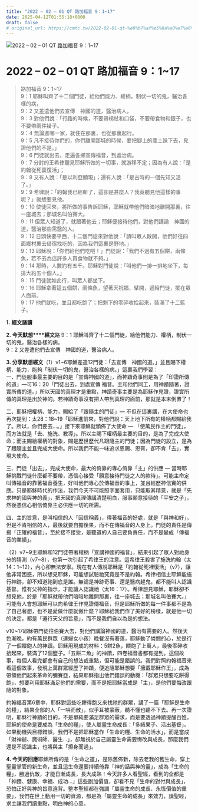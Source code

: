 ```yaml
---
title: "2022 – 02 – 01 QT 路加福音 9：1~17"
date: 2025-04-12T01:55:18+0800
draft: false
# original_url: https://cmtc.tw/2022-02-01-qt-%e8%b7%af%e5%8a%a0%e7%a6%8f%e9%9f%b3-9%ef%bc%9a117
---
```


![2022 – 02 – 01 QT 路加福音 9：1~17](/images/qt.jpg   "2022 – 02 – 01 QT 路加福音 9：1~17")

# 2022 – 02 – 01 QT 路加福音 9：1~17

> 路加福音 9：1~17  
> 9：1 耶穌叫齊了十二個門徒，給他們能力、權柄，制伏一切的鬼，醫治各樣的病，  
> 9：2 又差遣他們去宣傳　神國的道，醫治病人，  
> 9：3 對他們說：「行路的時候，不要帶柺杖和口袋，不要帶食物和銀子，也不要帶兩件褂子。  
> 9：4 無論進哪一家，就住在那裏，也從那裏起行。  
> 9：5 凡不接待你們的，你們離開那城的時候，要把腳上的塵土跺下去，見證他們的不是。」  
> 9：6 門徒就出去，走遍各鄉宣傳福音，到處治病。  
> 9：7 分封的王希律聽見耶穌所做的一切事，就游移不定；因為有人說：「是約翰從死裏復活」；  
> 9：8 又有人說：「是以利亞顯現」；還有人說：「是古時的一個先知又活了。」  
> 9：9 希律說：「約翰我已經斬了，這卻是甚麼人？我竟聽見他這樣的事呢？」就想要見他。  
> 9：10 使徒回來，將所做的事告訴耶穌，耶穌就帶他們暗暗地離開那裏，往一座城去；那城名叫伯賽大。  
> 9：11 但眾人知道了，就跟著他去；耶穌便接待他們，對他們講論　神國的道，醫治那些需醫的人。  
> 9：12 日頭快要平西，十二個門徒來對他說：「請叫眾人散開，他們好往四面鄉村裏去借宿找吃的，因為我們這裏是野地。」  
> 9：13 耶穌說：「你們給他們吃吧！」門徒說：「我們不過有五個餅，兩條魚，若不去為這許多人買食物就不夠。」  
> 9：14 那時，人數約有五千。耶穌對門徒說：「叫他們一排一排地坐下，每排大約五十個人。」  
> 9：15 門徒就如此行，叫眾人都坐下。  
> 9：16 耶穌拿著這五個餅，兩條魚，望著天祝福，擘開，遞給門徒，擺在眾人面前。  
> 9：17 他們就吃，並且都吃飽了；把剩下的零碎收拾起來，裝滿了十二籃子。

**1.** **經文誦讀**

**2. 今天默想****經文**路 9：1 耶穌叫齊了十二個門徒，給他們能力、權柄，制伏一切的鬼，醫治各樣的病。  
9：2 又差遣他們去宣傳　神國的道，醫治病人。

**3. 分享默想經文**（1）v1~6耶穌差遣12門徒：「去宣傳　神國的道。」並且賜下權柄、能力，能夠「制伏一切的鬼，醫治各樣的病。」這裏我們學習：  
一、門徒服事最主要的目的是「宣傳神國的道」，而神蹟奇事則是為了「印證所傳的道」—可16：20「門徒出去，到處宣傳 福音。主和他們同工，用神蹟隨著，證實所傳的道。」所以天國的真理才是重點，神蹟奇事主要是為耶穌作見證，證實所傳的真理是出於神的。若神蹟奇事沒有把人帶到真理的面前，那就是本末倒置了！

二、耶穌把權柄、能力，賜給了「跟隨主的門徒」— 不但在這裏講，在大使命也再次提到：太28：18~19「耶穌進前來，對他們說：天上地下所有的權柄都賜給我了。所以，你們要去…。」接下來耶穌就頒佈了大使命 — 「使萬民作主的門徒」，而方法就是「去、施洗、教導」。所以主賜下權柄最主要的目的，是為了完成大使命；而主賜給權柄的對象，賜是歷世歷代凡跟隨主的門徒；因為門徒的設立，是為了跟隨主並且完成大使命。所以我們不能一味追求恩賜、恩膏，卻不肯「去」，實現大使命。

三、門徒「出去」，完成大使命，最大的倚靠的專心倚靠「主」的供應 — 當時耶穌挑戰門徒什麼都不要帶，憑信心接受「願意接待門徒之人的款待」。可能主命定叫傳福音的靠著福音養生，好叫他們專心於傳福音的事上，並且經歷神信實的供應。只是耶穌時代的作法，我們今天不可能照字面套用，只能取其精意，就是「先求神的國與神的義」，把天國的真理傳講清楚明白，服事願意接待的「平安之子」，然後憑信心相信倚靠主必供應一切的所需。

四、主的旨意，是叫相信的人「因信稱義」，得著福音的好處，就是「與神和好」。但是不肯相信的人，最後就要自擔後果，而不在傳福音的人身上。門徒的責任是傳揚「正確的福音」，至於接不接受，是聽道的人自己要負責任，而不是變成「傳福音的業績」。

（2）v7~9主耶穌和12門徒帶著權柄「宣講神國的福音」，結果引起了眾人對祂身分的猜測（v7~8），也第一次引起了希律王的注意。這希律王殺害了施洗約翰（太14：1~12），內心卻無法安寧。現在有人傳說耶穌是「約翰從死裡復活」（v7），讓他非常困惑，所以想見耶穌，可能想試驗祂究竟是不是約翰。希律相信主耶穌能施行神跡，卻不知道祂到底是誰。無論是神跡奇事、還是醫病趕鬼，都不能叫人認識基督。惟有父神的指示，才能讓人認識祂（太16：17）。希律想見耶穌，耶穌卻不想見他，於是「耶穌就帶他們暗暗地離開那裏，往一座城去；那城名叫伯賽大。」可能有人會想耶穌可以向希律王作見證傳福音，但是耶穌所做的每一件事都不是為了自己著想，也不是愛做什麼就做什麼？耶穌給我們作了美好的榜樣，就是他一切的決定，都是「遵行天父的旨意」，而不是我們自以為是的想法。

v10~17耶穌帶門徒往伯賽大去，對他們講論神國的道，醫治有需要的人。然後天色漸晚，約有萬民群眾（連婦女小孩）晚餐沒有著落，耶穌動了憐憫的心，於是行了一個餵飽人的神蹟。耶穌用現成的材料：5餅2魚，餵飽了上萬人，最後零碎收拾起來，裝滿了12個籃子。「五餅二魚」的神蹟，四卷福音書都有提到。這個故事，每個人看完都會有自己的想法或重點，但可能是錯誤的。我們對照約翰福音來看這個故事，發現上萬群眾經歷了神蹟，便追隨耶穌想要「擁戴耶穌作王」，成為帶領他們起來革命的彌賽亞，結果耶穌指出他們錯誤的動機：「群眾只想要吃餅得飽」，想要利用耶穌滿足他們的需要，而不是把耶穌當成是「主」，是他們要悔改跟隨的對象。

約翰福音第6章中，耶穌對這些吃餅得飽又來找祂的群眾，講了一篇「耶穌是生命的糧」，結果全部的人「一哄而散」，似乎耳被蒙蔽，聽不懂也聽不下去。再一次證明，耶穌行神蹟的目的，不是單純要滿足群眾的需求，而是要透過神蹟提醒百姓，耶穌的使命是要成為「生命的糧」，使人屬靈生命成長：「多結果子、活出基督」。如果動機與目標錯誤，我們不是把耶穌當作「生命的糧、生命的活水」，而是當成「財神爺、魔術師、醫生…」，卻無視於自己屬靈生命需要悔改與成長，那麼我們還是不認識主，也將與主「擦身而過」。

**4. 今天的回應**耶穌所傳的是「生命之道」，是除舊佈新，除去老我的舊生命，穿上聖靈掌管的新生命，並且這生命還要持續倚靠「神的話與神的靈」，成為「生命的糧」，勝過仇敵，才能日漸成長，長大成熟！今天許多人看聖經，看到的全都是「神蹟、健康、幸福、成功…」這些副加價值，卻看不見「生命的對付與成長」，恐怕正好與神的旨意違背。整本聖經都在強調「屬靈生命的成長、永恆價值的重要」，我們在世上動用一切的資源，都是為「屬靈生命的成長」來效力，讀聖經，求主讓我們讀重點，明白神的心意。